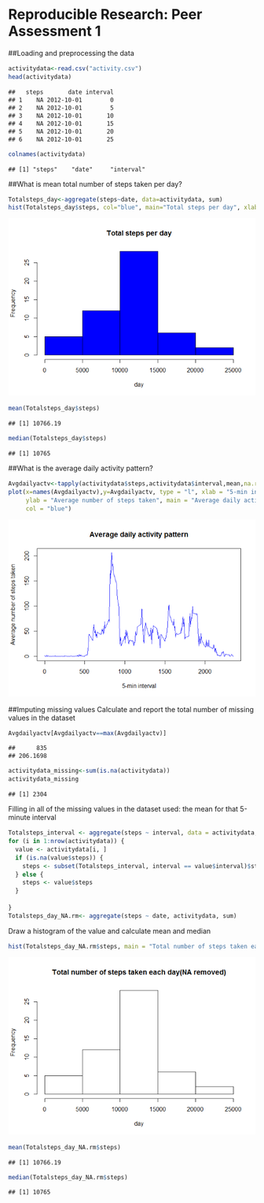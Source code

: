 # Reproducible Research: Peer Assessment 1

##Loading and preprocessing the data

```r
activitydata<-read.csv("activity.csv")
head(activitydata)
```

```
##   steps       date interval
## 1    NA 2012-10-01        0
## 2    NA 2012-10-01        5
## 3    NA 2012-10-01       10
## 4    NA 2012-10-01       15
## 5    NA 2012-10-01       20
## 6    NA 2012-10-01       25
```

```r
colnames(activitydata)
```

```
## [1] "steps"    "date"     "interval"
```



##What is mean total number of steps taken per day?

```r
Totalsteps_day<-aggregate(steps~date, data=activitydata, sum)
hist(Totalsteps_day$steps, col="blue", main="Total steps per day", xlab="day")
```

![](PA1_template_files/figure-html/unnamed-chunk-2-1.png) 

```r
mean(Totalsteps_day$steps)
```

```
## [1] 10766.19
```

```r
median(Totalsteps_day$steps)
```

```
## [1] 10765
```



##What is the average daily activity pattern?

```r
Avgdailyactv<-tapply(activitydata$steps,activitydata$interval,mean,na.rm=TRUE)
plot(x=names(Avgdailyactv),y=Avgdailyactv, type = "l", xlab = "5-min interval", 
     ylab = "Average number of steps taken", main = "Average daily activity pattern", 
     col = "blue")
```

![](PA1_template_files/figure-html/unnamed-chunk-3-1.png) 


##Imputing missing values
Calculate and report the total number of missing values in the dataset 

```r
Avgdailyactv[Avgdailyactv==max(Avgdailyactv)]
```

```
##      835 
## 206.1698
```

```r
activitydata_missing<-sum(is.na(activitydata))
activitydata_missing
```

```
## [1] 2304
```

Filling in all of the missing values in the dataset used: the mean for that 5-minute interval

```r
Totalsteps_interval <- aggregate(steps ~ interval, data = activitydata, FUN = mean)
for (i in 1:nrow(activitydata)) {
  value <- activitydata[i, ]
  if (is.na(value$steps)) {
    steps <- subset(Totalsteps_interval, interval == value$interval)$steps
  } else {
    steps <- value$steps
  }

}
Totalsteps_day_NA.rm<- aggregate(steps ~ date, activitydata, sum)
```

Draw a histogram of the value and calculate mean and median

```r
hist(Totalsteps_day_NA.rm$steps, main = "Total number of steps taken each day(NA removed)", xlab = "day")
```

![](PA1_template_files/figure-html/unnamed-chunk-6-1.png) 

```r
mean(Totalsteps_day_NA.rm$steps)
```

```
## [1] 10766.19
```

```r
median(Totalsteps_day_NA.rm$steps)
```

```
## [1] 10765
```




